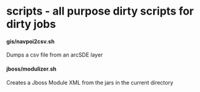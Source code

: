 # scripts - all purpose dirty scripts for dirty jobs

#### gis/navpoi2csv.sh
Dumps a csv file from an arcSDE layer
#### jboss/modulizer.sh
Creates a Jboss Module XML from the jars in the current directory
